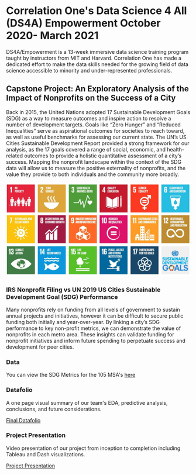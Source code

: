 # Correlation One's Data Science 4 All (DS4A) Empowerment October 2020- March 2021

DS4A/Empowerment is a 13-week immersive data science training program taught by instructors from MIT and Harvard. 
Correlation One has made a dedicated effort to make the data skills needed for the growing field of data science accessible to minority and under-represented professionals.

## Capstone Project: An Exploratory Analysis of the Impact of Nonprofits on the Success of a City

Back in 2015, the United Nations adopted 17 Sustainable Development Goals (SDG) as a way to measure outcomes and inspire action to resolve a number of development targets. Goals like “Zero Hunger” and “Reduced Inequalities” serve as aspirational outcomes for societies to reach toward, as well as useful benchmarks for assessing our current state. The UN’s US Cities Sustainable Development Report provided a strong framework for our analysis, as the 17 goals covered a range of social, economic, and health-related outcomes to provide a holistic quantitative assessment of a city’s success. Mapping the nonprofit landscape within the context of the SDG data will allow us to measure the positive externality of nonprofits, and the value they provide to both individuals and the community more broadly. 


![SDGs](https://github.com/ifemiller/DS4A-Capstone-Project/blob/main/SDGs.jpg)
### IRS Nonprofit Filing vs UN 2019 US Cities Sustainable Development Goal (SDG) Performance

Many nonprofits rely on funding from all levels of government to sustain annual projects and initiatives, however it can be difficult to secure public funding both initially and year-over-year. By linking a city’s SDG performance to key non-profit metrics, we can demonstrate the value of nonprofits in each metro area. These insights can validate funding for nonprofit initiatives and inform future spending to perpetuate success and development for peer cities. 

### Data
You can view the SDG Metrics for the 105 MSA's [here](https://github.com/ifemiller/DS4A-Capstone-Project/blob/main/US%20Cities%20SDG%202019%20Results.csv) 

### Datafolio 
A one page visual summary of our team's EDA, predictive analysis, conclusions, and future considerations.

[Final Datafolio](https://github.com/ifemiller/DS4A-Capstone-Project/blob/main/Final%20Datafolio.JPG)

### Project Presentation
Video presentation of our project from inception to completion including Tableau and Dash visualizations.

[Project Presentation](https://github.com/ifemiller/DS4A-Capstone-Project/blob/main/Team31_Final%20Presentation.mp4)

